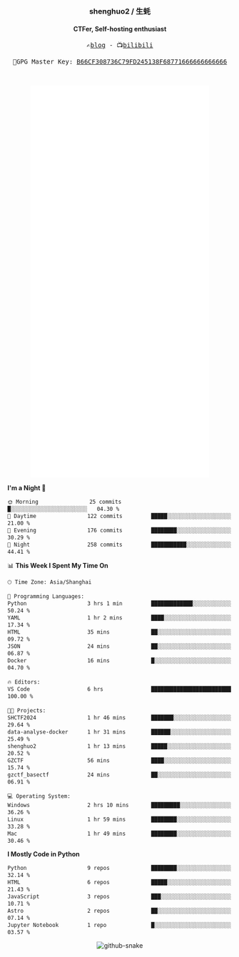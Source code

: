 <h3 align="center"> shenghuo2 / 生蚝 </h3>
<h4 align="center" >CTFer, Self-hosting enthusiast</h3>


<p align="center">
  <samp>
    ✍️<a href="https://blog.shenghuo2.top/">blog</a> -
    📺<a href="https://space.bilibili.com/85894935">bilibili</a>
  </samp>
</p>
<p align="center">
  <samp>
     🔐GPG Master Key: <a align="center" href="https://github.com/shenghuo2.gpg">B66CF308736C79FD245138F68771666666666666</a>
  </samp>
</p>
<br>
<p align="center">
  <a href="https://github.com/shenghuo2">
    <img width="400" align="top" src="https://github.com/shenghuo2/shenghuo2/blob/main/metrics.left.svg" />
  </a>
  <a href="https://github.com/shenghuo2">
    <img width="400" align="top" src="https://github.com/shenghuo2/shenghuo2/blob/main/metrics.right.svg" />
  </a>
</p>


<!--START_SECTION:waka-->
**I'm a Night 🦉** 

```text
🌞 Morning                25 commits          █░░░░░░░░░░░░░░░░░░░░░░░░   04.30 % 
🌆 Daytime                122 commits         █████░░░░░░░░░░░░░░░░░░░░   21.00 % 
🌃 Evening                176 commits         ████████░░░░░░░░░░░░░░░░░   30.29 % 
🌙 Night                  258 commits         ███████████░░░░░░░░░░░░░░   44.41 % 
```


📊 **This Week I Spent My Time On** 

```text
🕑︎ Time Zone: Asia/Shanghai

💬 Programming Languages: 
Python                   3 hrs 1 min         █████████████░░░░░░░░░░░░   50.24 % 
YAML                     1 hr 2 mins         ████░░░░░░░░░░░░░░░░░░░░░   17.34 % 
HTML                     35 mins             ██░░░░░░░░░░░░░░░░░░░░░░░   09.72 % 
JSON                     24 mins             ██░░░░░░░░░░░░░░░░░░░░░░░   06.87 % 
Docker                   16 mins             █░░░░░░░░░░░░░░░░░░░░░░░░   04.70 % 

🔥 Editors: 
VS Code                  6 hrs               █████████████████████████   100.00 % 

🐱‍💻 Projects: 
SHCTF2024                1 hr 46 mins        ███████░░░░░░░░░░░░░░░░░░   29.64 % 
data-analyse-docker      1 hr 31 mins        ██████░░░░░░░░░░░░░░░░░░░   25.49 % 
shenghuo2                1 hr 13 mins        █████░░░░░░░░░░░░░░░░░░░░   20.52 % 
GZCTF                    56 mins             ████░░░░░░░░░░░░░░░░░░░░░   15.74 % 
gzctf_basectf            24 mins             ██░░░░░░░░░░░░░░░░░░░░░░░   06.91 % 

💻 Operating System: 
Windows                  2 hrs 10 mins       █████████░░░░░░░░░░░░░░░░   36.26 % 
Linux                    1 hr 59 mins        ████████░░░░░░░░░░░░░░░░░   33.28 % 
Mac                      1 hr 49 mins        ████████░░░░░░░░░░░░░░░░░   30.46 % 
```

**I Mostly Code in Python** 

```text
Python                   9 repos             ████████░░░░░░░░░░░░░░░░░   32.14 % 
HTML                     6 repos             █████░░░░░░░░░░░░░░░░░░░░   21.43 % 
JavaScript               3 repos             ███░░░░░░░░░░░░░░░░░░░░░░   10.71 % 
Astro                    2 repos             ██░░░░░░░░░░░░░░░░░░░░░░░   07.14 % 
Jupyter Notebook         1 repo              █░░░░░░░░░░░░░░░░░░░░░░░░   03.57 % 
```




<!--END_SECTION:waka-->


<div align="center">
  <picture>
    <source media="(prefers-color-scheme: dark)" srcset="https://gist.githubusercontent.com/shenghuo2/bfce20b14ab0484cef03bae6e60e0b3a/raw/github-snake-dark.svg" />
    <source media="(prefers-color-scheme: light)" srcset="https://gist.githubusercontent.com/shenghuo2/bfce20b14ab0484cef03bae6e60e0b3a/raw/github-snake.svg" />
    <img alt="github-snake" src="https://gist.githubusercontent.com/shenghuo2/bfce20b14ab0484cef03bae6e60e0b3a/raw/github-snake.svg" />
  </picture>
</div>

<!--
**shenghuo2/shenghuo2** is a ✨ _special_ ✨ repository because its `README.md` (this file) appears on your GitHub profile.

Here are some ideas to get you started:

- 🔭 I’m currently working on ...
- 🌱 I’m currently learning ...
- 👯 I’m looking to collaborate on ...
- 🤔 I’m looking for help with ...
- 💬 Ask me about ...
- 📫 How to reach me: ...
- 😄 Pronouns: ...
- ⚡ Fun fact: ...
-->
